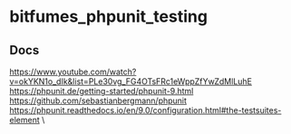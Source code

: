 # bitfumes_phpunit_testing

## Docs
https://www.youtube.com/watch?v=okYKN1o_dIk&list=PLe30vg_FG4OTsFRc1eWppZfYwZdMlLuhE \
https://phpunit.de/getting-started/phpunit-9.html \
https://github.com/sebastianbergmann/phpunit \
https://phpunit.readthedocs.io/en/9.0/configuration.html#the-testsuites-element \
